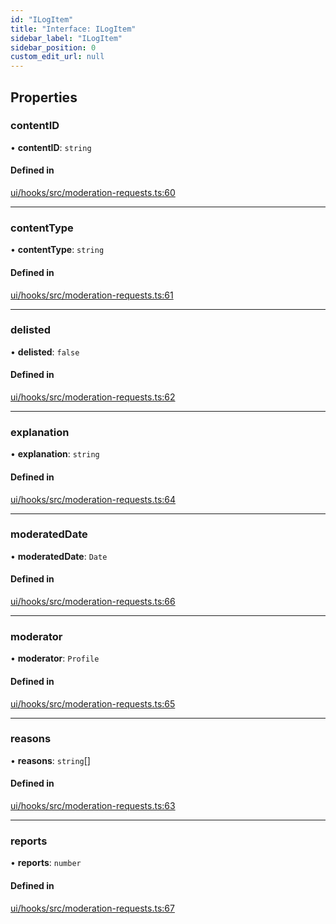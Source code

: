 ```yaml
---
id: "ILogItem"
title: "Interface: ILogItem"
sidebar_label: "ILogItem"
sidebar_position: 0
custom_edit_url: null
---
```


## Properties

### contentID

• **contentID**: `string`

#### Defined in

[ui/hooks/src/moderation-requests.ts:60](https://github.com/AKASHAorg/akasha-framework/blob/c052f00c/ui/hooks/src/moderation-requests.ts#L60)

___

### contentType

• **contentType**: `string`

#### Defined in

[ui/hooks/src/moderation-requests.ts:61](https://github.com/AKASHAorg/akasha-framework/blob/c052f00c/ui/hooks/src/moderation-requests.ts#L61)

___

### delisted

• **delisted**: ``false``

#### Defined in

[ui/hooks/src/moderation-requests.ts:62](https://github.com/AKASHAorg/akasha-framework/blob/c052f00c/ui/hooks/src/moderation-requests.ts#L62)

___

### explanation

• **explanation**: `string`

#### Defined in

[ui/hooks/src/moderation-requests.ts:64](https://github.com/AKASHAorg/akasha-framework/blob/c052f00c/ui/hooks/src/moderation-requests.ts#L64)

___

### moderatedDate

• **moderatedDate**: `Date`

#### Defined in

[ui/hooks/src/moderation-requests.ts:66](https://github.com/AKASHAorg/akasha-framework/blob/c052f00c/ui/hooks/src/moderation-requests.ts#L66)

___

### moderator

• **moderator**: `Profile`

#### Defined in

[ui/hooks/src/moderation-requests.ts:65](https://github.com/AKASHAorg/akasha-framework/blob/c052f00c/ui/hooks/src/moderation-requests.ts#L65)

___

### reasons

• **reasons**: `string`[]

#### Defined in

[ui/hooks/src/moderation-requests.ts:63](https://github.com/AKASHAorg/akasha-framework/blob/c052f00c/ui/hooks/src/moderation-requests.ts#L63)

___

### reports

• **reports**: `number`

#### Defined in

[ui/hooks/src/moderation-requests.ts:67](https://github.com/AKASHAorg/akasha-framework/blob/c052f00c/ui/hooks/src/moderation-requests.ts#L67)
